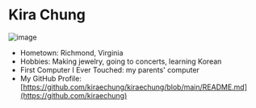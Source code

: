 # Kira Chung

![image](https://avatars.githubusercontent.com/kiraechung)

- Hometown: Richmond, Virginia
- Hobbies: Making jewelry, going to concerts, learning Korean
- First Computer I Ever Touched: my parents' computer
- My GitHub Profile: [https://github.com/kiraechung/kiraechung/blob/main/README.md](https://github.com/kiraechung)
